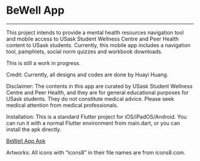 # BeWell App
___

This project intends to provide a mental health resources navigation tool and mobile access to USask Student Wellness Centre and Peer Health content to USask students. Currently, this mobile app includes a navigation tool, pamphlets, social norm quizzes and workbook downloads.

This is still a work in progress.

Credit:
Currently, all designs and codes are done by Huayi Huang.

Disclaimer:
The contents in this app are curated by USask Student Wellness Centre and Peer Health, and they are for general educational purposes for USask students. They do not constitute medical advice. Please seek medical attention from medical professionals.

Installation:
This is a standard Flutter project for iOS/iPadOS/Android.
You can run it with a normal Flutter environment from main.dart, or you can install the apk directly.

[BeWell App Apk](https://github.com/hhynewcan/peer_health_test/releases/download/Demo/app-release.apk)

Artworks:
All icons with “icons8” in their file names are from icons8.com.
